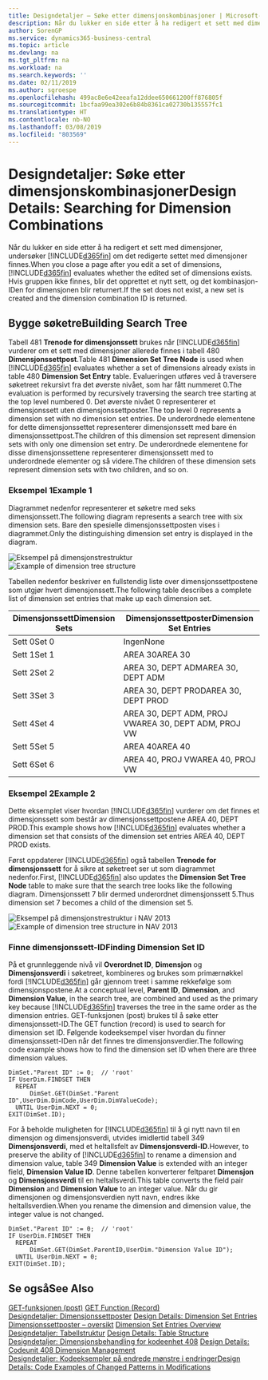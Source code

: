 ```yaml
---
title: Designdetaljer – Søke etter dimensjonskombinasjoner | Microsoft-dokumentasjon
description: Når du lukker en side etter å ha redigert et sett med dimensjoner, undersøker Business Central om det redigerte settet med dimensjoner finnes. Hvis gruppen ikke finnes, blir det opprettet et nytt sett, og det kombinasjon-IDen for dimensjonen blir returnert.
author: SorenGP
ms.service: dynamics365-business-central
ms.topic: article
ms.devlang: na
ms.tgt_pltfrm: na
ms.workload: na
ms.search.keywords: ''
ms.date: 02/11/2019
ms.author: sgroespe
ms.openlocfilehash: 499ac8e6e42eeafa12ddee650661200ff876805f
ms.sourcegitcommit: 1bcfaa99ea302e6b84b8361ca02730b135557fc1
ms.translationtype: HT
ms.contentlocale: nb-NO
ms.lasthandoff: 03/08/2019
ms.locfileid: "803569"
---
```

# <a name="design-details-searching-for-dimension-combinations"></a><span data-ttu-id="95a4f-104">Designdetaljer: Søke etter dimensjonskombinasjoner</span><span class="sxs-lookup"><span data-stu-id="95a4f-104">Design Details: Searching for Dimension Combinations</span></span>
<span data-ttu-id="95a4f-105">Når du lukker en side etter å ha redigert et sett med dimensjoner, undersøker [!INCLUDE[d365fin](includes/d365fin_md.md)] om det redigerte settet med dimensjoner finnes.</span><span class="sxs-lookup"><span data-stu-id="95a4f-105">When you close a page after you edit a set of dimensions, [!INCLUDE[d365fin](includes/d365fin_md.md)] evaluates whether the edited set of dimensions exists.</span></span> <span data-ttu-id="95a4f-106">Hvis gruppen ikke finnes, blir det opprettet et nytt sett, og det kombinasjon-IDen for dimensjonen blir returnert.</span><span class="sxs-lookup"><span data-stu-id="95a4f-106">If the set does not exist, a new set is created and the dimension combination ID is returned.</span></span>  

## <a name="building-search-tree"></a><span data-ttu-id="95a4f-107">Bygge søketre</span><span class="sxs-lookup"><span data-stu-id="95a4f-107">Building Search Tree</span></span>  
 <span data-ttu-id="95a4f-108">Tabell 481 **Trenode for dimensjonssett** brukes når [!INCLUDE[d365fin](includes/d365fin_md.md)] vurderer om et sett med dimensjoner allerede finnes i tabell 480 **Dimensjonssettpost**.</span><span class="sxs-lookup"><span data-stu-id="95a4f-108">Table 481 **Dimension Set Tree Node** is used when [!INCLUDE[d365fin](includes/d365fin_md.md)] evaluates whether a set of dimensions already exists in table 480 **Dimension Set Entry** table.</span></span> <span data-ttu-id="95a4f-109">Evalueringen utføres ved å traversere søketreet rekursivt fra det øverste nivået, som har fått nummeret 0.</span><span class="sxs-lookup"><span data-stu-id="95a4f-109">The evaluation is performed by recursively traversing the search tree starting at the top level numbered 0.</span></span> <span data-ttu-id="95a4f-110">Det øverste nivået 0 representerer et dimensjonssett uten dimensjonssettposter.</span><span class="sxs-lookup"><span data-stu-id="95a4f-110">The top level 0 represents a dimension set with no dimension set entries.</span></span> <span data-ttu-id="95a4f-111">De underordnede elementene for dette dimensjonssettet representerer dimensjonssett med bare én dimensjonssettpost.</span><span class="sxs-lookup"><span data-stu-id="95a4f-111">The children of this dimension set represent dimension sets with only one dimension set entry.</span></span> <span data-ttu-id="95a4f-112">De underordnede elementene for disse dimensjonssettene representerer dimensjonssett med to underordnede elementer og så videre.</span><span class="sxs-lookup"><span data-stu-id="95a4f-112">The children of these dimension sets represent dimension sets with two children, and so on.</span></span>  

### <a name="example-1"></a><span data-ttu-id="95a4f-113">Eksempel 1</span><span class="sxs-lookup"><span data-stu-id="95a4f-113">Example 1</span></span>  
 <span data-ttu-id="95a4f-114">Diagrammet nedenfor representerer et søketre med seks dimensjonssett.</span><span class="sxs-lookup"><span data-stu-id="95a4f-114">The following diagram represents a search tree with six dimension sets.</span></span> <span data-ttu-id="95a4f-115">Bare den spesielle dimensjonssettposten vises i diagrammet.</span><span class="sxs-lookup"><span data-stu-id="95a4f-115">Only the distinguishing dimension set entry is displayed in the diagram.</span></span>  

 <span data-ttu-id="95a4f-116">![Eksempel på dimensjonstrestruktur](media/nav2013_dimension_tree.png "Eksempel på dimensjonstrestruktur")</span><span class="sxs-lookup"><span data-stu-id="95a4f-116">![Example of dimension tree structure](media/nav2013_dimension_tree.png "Example of dimension tree structure")</span></span>  

 <span data-ttu-id="95a4f-117">Tabellen nedenfor beskriver en fullstendig liste over dimensjonssettpostene som utgjør hvert dimensjonssett.</span><span class="sxs-lookup"><span data-stu-id="95a4f-117">The following table describes a complete list of dimension set entries that make up each dimension set.</span></span>  

|<span data-ttu-id="95a4f-118">Dimensjonssett</span><span class="sxs-lookup"><span data-stu-id="95a4f-118">Dimension Sets</span></span>|<span data-ttu-id="95a4f-119">Dimensjonssettposter</span><span class="sxs-lookup"><span data-stu-id="95a4f-119">Dimension Set Entries</span></span>|  
|--------------------|---------------------------|  
|<span data-ttu-id="95a4f-120">Sett 0</span><span class="sxs-lookup"><span data-stu-id="95a4f-120">Set 0</span></span>|<span data-ttu-id="95a4f-121">Ingen</span><span class="sxs-lookup"><span data-stu-id="95a4f-121">None</span></span>|  
|<span data-ttu-id="95a4f-122">Sett 1</span><span class="sxs-lookup"><span data-stu-id="95a4f-122">Set 1</span></span>|<span data-ttu-id="95a4f-123">AREA 30</span><span class="sxs-lookup"><span data-stu-id="95a4f-123">AREA 30</span></span>|  
|<span data-ttu-id="95a4f-124">Sett 2</span><span class="sxs-lookup"><span data-stu-id="95a4f-124">Set 2</span></span>|<span data-ttu-id="95a4f-125">AREA 30, DEPT ADM</span><span class="sxs-lookup"><span data-stu-id="95a4f-125">AREA 30, DEPT ADM</span></span>|  
|<span data-ttu-id="95a4f-126">Sett 3</span><span class="sxs-lookup"><span data-stu-id="95a4f-126">Set 3</span></span>|<span data-ttu-id="95a4f-127">AREA 30, DEPT PROD</span><span class="sxs-lookup"><span data-stu-id="95a4f-127">AREA 30, DEPT PROD</span></span>|  
|<span data-ttu-id="95a4f-128">Sett 4</span><span class="sxs-lookup"><span data-stu-id="95a4f-128">Set 4</span></span>|<span data-ttu-id="95a4f-129">AREA 30, DEPT ADM, PROJ VW</span><span class="sxs-lookup"><span data-stu-id="95a4f-129">AREA 30, DEPT ADM, PROJ VW</span></span>|  
|<span data-ttu-id="95a4f-130">Sett 5</span><span class="sxs-lookup"><span data-stu-id="95a4f-130">Set 5</span></span>|<span data-ttu-id="95a4f-131">AREA 40</span><span class="sxs-lookup"><span data-stu-id="95a4f-131">AREA 40</span></span>|  
|<span data-ttu-id="95a4f-132">Sett 6</span><span class="sxs-lookup"><span data-stu-id="95a4f-132">Set 6</span></span>|<span data-ttu-id="95a4f-133">AREA 40, PROJ VW</span><span class="sxs-lookup"><span data-stu-id="95a4f-133">AREA 40, PROJ VW</span></span>|  

### <a name="example-2"></a><span data-ttu-id="95a4f-134">Eksempel 2</span><span class="sxs-lookup"><span data-stu-id="95a4f-134">Example 2</span></span>  
 <span data-ttu-id="95a4f-135">Dette eksemplet viser hvordan [!INCLUDE[d365fin](includes/d365fin_md.md)] vurderer om det finnes et dimensjonssett som består av dimensjonssettpostene AREA 40, DEPT PROD.</span><span class="sxs-lookup"><span data-stu-id="95a4f-135">This example shows how [!INCLUDE[d365fin](includes/d365fin_md.md)] evaluates whether a dimension set that consists of the dimension set entries AREA 40, DEPT PROD exists.</span></span>  

 <span data-ttu-id="95a4f-136">Først oppdaterer [!INCLUDE[d365fin](includes/d365fin_md.md)] også tabellen **Trenode for dimensjonssett** for å sikre at søketreet ser ut som diagrammet nedenfor.</span><span class="sxs-lookup"><span data-stu-id="95a4f-136">First, [!INCLUDE[d365fin](includes/d365fin_md.md)] also updates the **Dimension Set Tree Node** table to make sure that the search tree looks like the following diagram.</span></span> <span data-ttu-id="95a4f-137">Dimensjonssett 7 blir dermed underordnet dimensjonssett 5.</span><span class="sxs-lookup"><span data-stu-id="95a4f-137">Thus dimension set 7 becomes a child of the dimension set 5.</span></span>  

 <span data-ttu-id="95a4f-138">![Eksempel på dimensjonstrestruktur i NAV 2013](media/nav2013_dimension_tree_example2.png "Eksempel på dimensjonstrestruktur i NAV 2013")</span><span class="sxs-lookup"><span data-stu-id="95a4f-138">![Example of dimension tree structure in NAV 2013](media/nav2013_dimension_tree_example2.png "Example of dimension tree structure in NAV 2013")</span></span>  

### <a name="finding-dimension-set-id"></a><span data-ttu-id="95a4f-139">Finne dimensjonssett-ID</span><span class="sxs-lookup"><span data-stu-id="95a4f-139">Finding Dimension Set ID</span></span>  
 <span data-ttu-id="95a4f-140">På et grunnleggende nivå vil **Overordnet ID**, **Dimensjon** og **Dimensjonsverdi** i søketreet, kombineres og brukes som primærnøkkel fordi [!INCLUDE[d365fin](includes/d365fin_md.md)] går gjennom treet i samme rekkefølge som dimensjonspostene.</span><span class="sxs-lookup"><span data-stu-id="95a4f-140">At a conceptual level, **Parent ID**, **Dimension**, and **Dimension Value**, in the search tree, are combined and used as the primary key because [!INCLUDE[d365fin](includes/d365fin_md.md)] traverses the tree in the same order as the dimension entries.</span></span> <span data-ttu-id="95a4f-141">GET-funksjonen (post) brukes til å søke etter dimensjonssett-ID.</span><span class="sxs-lookup"><span data-stu-id="95a4f-141">The GET function (record) is used to search for dimension set ID.</span></span> <span data-ttu-id="95a4f-142">Følgende kodeeksempel viser hvordan du finner dimensjonssett-IDen når det finnes tre dimensjonsverdier.</span><span class="sxs-lookup"><span data-stu-id="95a4f-142">The following code example shows how to find the dimension set ID when there are three dimension values.</span></span>  

```  
DimSet."Parent ID" := 0;  // 'root'  
IF UserDim.FINDSET THEN  
  REPEAT  
      DimSet.GET(DimSet."Parent ID",UserDim.DimCode,UserDim.DimValueCode);  
  UNTIL UserDim.NEXT = 0;  
EXIT(DimSet.ID);  

```  

 <span data-ttu-id="95a4f-143">For å beholde muligheten for [!INCLUDE[d365fin](includes/d365fin_md.md)] til å gi nytt navn til en dimensjon og dimensjonsverdi, utvides imidlertid tabell 349 **Dimensjonsverdi**, med et heltallsfelt av **Dimensjonsverdi-ID**.</span><span class="sxs-lookup"><span data-stu-id="95a4f-143">However, to preserve the ability of [!INCLUDE[d365fin](includes/d365fin_md.md)] to rename a dimension and dimension value, table 349 **Dimension Value** is extended with an integer field, **Dimension Value ID**.</span></span> <span data-ttu-id="95a4f-144">Denne tabellen konverterer feltparet **Dimensjon** og **Dimensjonsverdi** til en heltallsverdi.</span><span class="sxs-lookup"><span data-stu-id="95a4f-144">This table converts the field pair **Dimension** and **Dimension Value** to an integer value.</span></span> <span data-ttu-id="95a4f-145">Når du gir dimensjonen og dimensjonsverdien nytt navn, endres ikke heltallsverdien.</span><span class="sxs-lookup"><span data-stu-id="95a4f-145">When you rename the dimension and dimension value, the integer value is not changed.</span></span>  

```  
DimSet."Parent ID" := 0;  // 'root'  
IF UserDim.FINDSET THEN  
  REPEAT  
      DimSet.GET(DimSet.ParentID,UserDim."Dimension Value ID");  
  UNTIL UserDim.NEXT = 0;  
EXIT(DimSet.ID);  

```  

## <a name="see-also"></a><span data-ttu-id="95a4f-146">Se også</span><span class="sxs-lookup"><span data-stu-id="95a4f-146">See Also</span></span>  
 <span data-ttu-id="95a4f-147">[GET-funksjonen (post)](/dynamics-nav/GET-Function--Record-)  </span><span class="sxs-lookup"><span data-stu-id="95a4f-147">[GET Function (Record)](/dynamics-nav/GET-Function--Record-)  </span></span>  
 <span data-ttu-id="95a4f-148">[Designdetaljer: Dimensjonssettposter](design-details-dimension-set-entries.md) </span><span class="sxs-lookup"><span data-stu-id="95a4f-148">[Design Details: Dimension Set Entries](design-details-dimension-set-entries.md) </span></span>  
 <span data-ttu-id="95a4f-149">[Dimensjonssettposter – oversikt](design-details-dimension-set-entries-overview.md) </span><span class="sxs-lookup"><span data-stu-id="95a4f-149">[Dimension Set Entries Overview](design-details-dimension-set-entries-overview.md) </span></span>  
 <span data-ttu-id="95a4f-150">[Designdetaljer: Tabellstruktur](design-details-table-structure.md) </span><span class="sxs-lookup"><span data-stu-id="95a4f-150">[Design Details: Table Structure](design-details-table-structure.md) </span></span>  
 <span data-ttu-id="95a4f-151">[Designdetaljer: Dimensjonsbehandling for kodeenhet 408](design-details-codeunit-408-dimension-management.md) </span><span class="sxs-lookup"><span data-stu-id="95a4f-151">[Design Details: Codeunit 408 Dimension Management](design-details-codeunit-408-dimension-management.md) </span></span>  
 [<span data-ttu-id="95a4f-152">Designdetaljer: Kodeeksempler på endrede mønstre i endringer</span><span class="sxs-lookup"><span data-stu-id="95a4f-152">Design Details: Code Examples of Changed Patterns in Modifications</span></span>](design-details-code-examples-of-changed-patterns-in-modifications.md)
